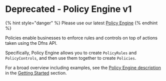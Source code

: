 # Deprecated - Policy Engine v1

{% hint style="danger" %}
Please use our latest [Policy Engine](../../policy-engine/)
{% endhint %}

Policies enable businesses to enforce rules and controls on top of actions taken using the Dfns API.

Specifically, Policy Engine allows you to create `PolicyRules` and `PolicyControls`, and then use them together to create `Policies`.

For a broad overview including examples, see the [Policy Engine description](broken-reference) in the [Getting Started](../../../getting-started/onboarding-to-dfns.md) section.
